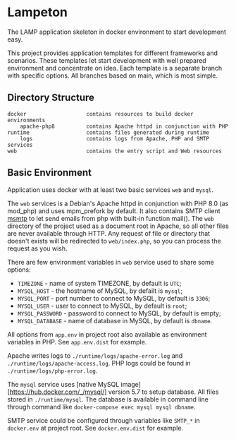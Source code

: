 Lampeton
========

The LAMP application skeleton in docker environment to start development easy.

This project provides application templates for different frameworks and
scenarios. These templates let start development with well prepared environment
and concentrate on idea. Each template is a separate branch with specific
options. All branches based on main, which is most simple.

## Directory Structure

```
docker                   contains resources to build docker environments
    apache-php8          contains Apache httpd in conjunction with PHP
runtime                  contains files generated during runtime
    logs                 contains logs from Apache, PHP and SMTP services
web                      contains the entry script and Web resources
```

## Basic Environment

Application uses docker with at least two basic services `web` and `mysql`.

The `web` services is a Debian's Apache httpd in conjunction with PHP 8.0
(as mod_php) and uses mpm_prefork by default. It also contains SMTP client
[msmtp][1] to let send emails from php with built-in function mail(). The `web`
directory of the project used as a document root in Apache, so all other
files are never available through HTTP. Any request of file or directory that
doesn't exists will be redirected to `web/index.php`, so you can process the
request as you wish.

There are few environment variables in `web` service used to share some options:

- `TIMEZONE` - name of system TIMEZONE, by default is `UTC`;
- `MYSQL_HOST` - the hostname of MySQL, by defailt is `mysql`;
- `MYSQL_PORT` - port number to connect to MySQL, by default is `3306`;
- `MYSQL_USER` - user to connect to MySQL, by default is `root`;
- `MYSQL_PASSWORD` - password to connect to MySQL, by default is empty;
- `MYSQL_DATABASE` - name of database in MySQL, by default is `dbname`.

All options from `app.env` in project root also available as environment
variables in PHP. See `app.env.dist` for example.

Apache writes logs to `./runtime/logs/apache-error.log` and
`./runtime/logs/apache-access.log`. PHP logs could be found in
`./runtime/logs/php-error.log`.

The `mysql` service uses [native MySQL image][https://hub.docker.com/_/mysql/]
version 5.7 to setup database. All files stored in `./runtime/mysql`. The
database is available in command line through command like
`docker-compose exec mysql mysql dbname`.

SMTP service could be configured through variables like `SMTP_*` in `docker.env`
at project root. See `docker.env.dist` for example.

[1]: https://github.com/tpn/msmtp